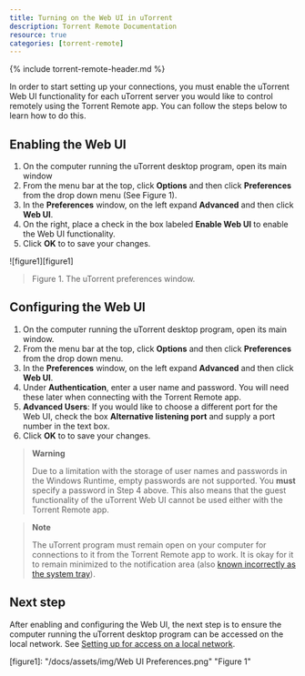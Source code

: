 ```yaml
---
title: Turning on the Web UI in uTorrent
description: Torrent Remote Documentation
resource: true
categories: [torrent-remote]
---
```


{% include torrent-remote-header.md %}

In order to start setting up your connections, you must enable the uTorrent Web UI functionality for each uTorrent server you would like to control remotely using the Torrent Remote app. You can follow the steps below to learn how to do this.

## Enabling the Web UI

1.  On the computer running the uTorrent desktop program, open its main window
2.  From the menu bar at the top, click  **Options**  and then click  **Preferences**  from the drop down menu (See Figure 1).
3.  In the  **Preferences** window, on the left expand  **Advanced**  and then click  **Web UI**.
4.  On the right, place a check in the box labeled  **Enable Web UI**  to enable the Web UI functionality.
5.  Click **OK** to to save your changes.

![figure1][figure1]
> Figure 1. The uTorrent preferences window.

## Configuring the Web UI

1.  On the computer running the uTorrent desktop program, open its main window.
2.  From the menu bar at the top, click  **Options**  and then click  **Preferences**  from the drop down menu.
3.  In the  **Preferences** window, on the left expand  **Advanced**  and then click  **Web UI**.
4.  Under  **Authentication**, enter a user name and password. You will need these later when connecting with the  Torrent Remote app.
5.  **Advanced Users**: If you would like to choose a different port for the Web UI, check the box  **Alternative listening port**  and supply a port number in the text box.
6.  Click **OK** to to save your changes.


> **Warning**
> 
> Due to a limitation with the storage of user names and passwords in
> the Windows Runtime, empty passwords are not supported. You  **must**
> specify a password in Step 4 above. This also means that the guest
> functionality of the uTorrent Web UI cannot be used either with the 
> Torrent Remote app.


> **Note**
> 
> The uTorrent program must remain open on your computer for connections
> to it from the  Torrent Remote app  to work. It is okay for it to
> remain minimized to the notification area (also  [known incorrectly as
> the system
> tray](http://blogs.msdn.com/b/oldnewthing/archive/2003/09/10/54831.aspx)).


## Next step

After enabling and configuring the Web UI, the next step is to ensure the computer running the uTorrent desktop program can be accessed on the local network. See [Setting up for access on a local network](setting-up-for-access-on-a-local-network.html).


[figure1]: "/docs/assets/img/Web UI Preferences.png" "Figure 1"
